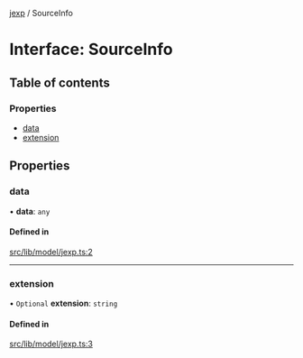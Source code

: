 [jexp](../README.md) / SourceInfo

# Interface: SourceInfo

## Table of contents

### Properties

- [data](SourceInfo.md#data)
- [extension](SourceInfo.md#extension)

## Properties

### data

• **data**: `any`

#### Defined in

[src/lib/model/jexp.ts:2](https://github.com/data7expressions/jexp/blob/67df7a93ea79a1d1c1bbc56b3ab72cbe7b037d91/src/lib/model/jexp.ts#L2)

___

### extension

• `Optional` **extension**: `string`

#### Defined in

[src/lib/model/jexp.ts:3](https://github.com/data7expressions/jexp/blob/67df7a93ea79a1d1c1bbc56b3ab72cbe7b037d91/src/lib/model/jexp.ts#L3)
